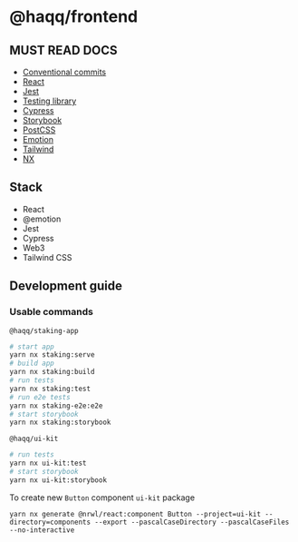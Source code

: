 # @haqq/frontend

## MUST READ DOCS

- [Conventional commits](https://www.conventionalcommits.org/en/v1.0.0/)
- [React](https://reactjs.org/)
- [Jest](https://jestjs.io/)
- [Testing library](https://testing-library.com/)
- [Cypress](https://docs.cypress.io/)
- [Storybook](https://storybook.js.org/)
- [PostCSS](https://postcss.org/)
- [Emotion](https://emotion.sh/)
- [Tailwind](https://tailwindcss.com/docs/)
- [NX](https://nx.dev)

## Stack

- React
- @emotion
- Jest
- Cypress
- Web3
- Tailwind CSS

## Development guide

### Usable commands

`@haqq/staking-app`

```bash
# start app
yarn nx staking:serve
# build app
yarn nx staking:build
# run tests
yarn nx staking:test
# run e2e tests
yarn nx staking-e2e:e2e
# start storybook
yarn nx staking:storybook
```

`@haqq/ui-kit`

```bash
# run tests
yarn nx ui-kit:test
# start storybook
yarn nx ui-kit:storybook
```

To create new `Button` component `ui-kit` package

```shell
yarn nx generate @nrwl/react:component Button --project=ui-kit --directory=components --export --pascalCaseDirectory --pascalCaseFiles --no-interactive
```
